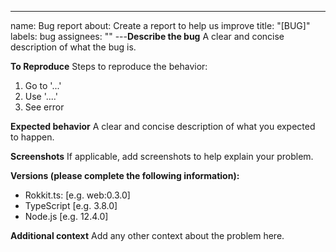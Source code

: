 ---
name: Bug report
about: Create a report to help us improve
title: "[BUG]"
labels: bug
assignees: ""
---**Describe the bug**
A clear and concise description of what the bug is.

**To Reproduce**
Steps to reproduce the behavior:

1. Go to '...'
2. Use '....'
3. See error

**Expected behavior**
A clear and concise description of what you expected to happen.

**Screenshots**
If applicable, add screenshots to help explain your problem.

**Versions (please complete the following information):**

- Rokkit.ts: [e.g. web:0.3.0]
- TypeScript [e.g. 3.8.0]
- Node.js [e.g. 12.4.0]

**Additional context**
Add any other context about the problem here.
